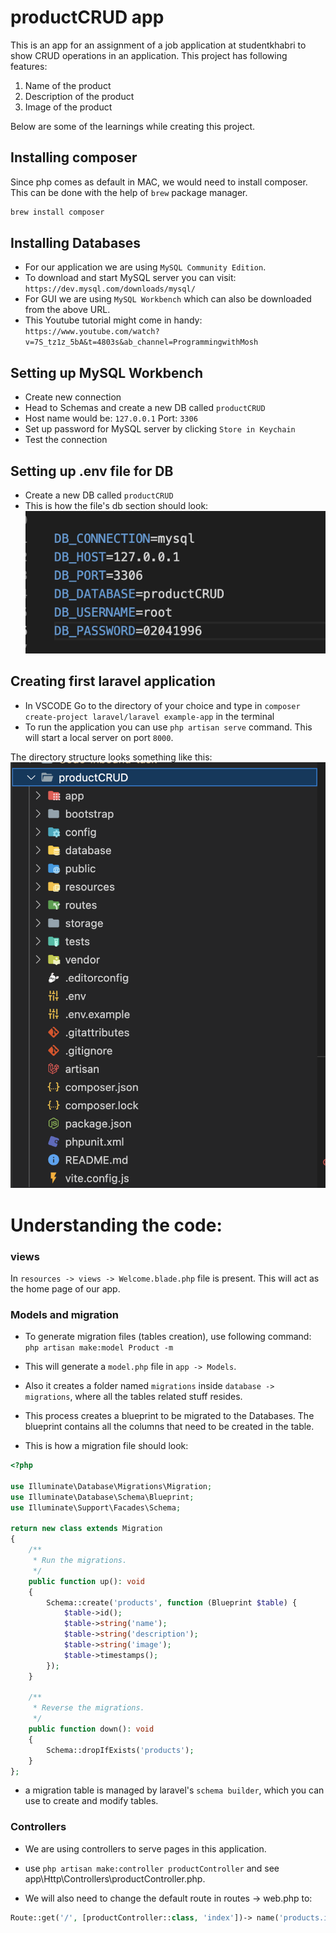 # productCRUD app

This is an app for an assignment of a job application at studentkhabri to show CRUD operations in an application. This project has following features:

1. Name of the product
2. Description of the product
3. Image of the product

Below are some of the learnings while creating this project.

## Installing composer

Since php comes as default in MAC, we would need to install composer.
This can be done with the help of `brew` package manager.

```bash
brew install composer
```

## Installing Databases

-   For our application we are using `MySQL Community Edition`.
-   To download and start MySQL server you can visit: `https://dev.mysql.com/downloads/mysql/`
-   For GUI we are using `MySQL Workbench` which can also be downloaded from the above URL.
-   This Youtube tutorial might come in handy: `https://www.youtube.com/watch?v=7S_tz1z_5bA&t=4803s&ab_channel=ProgrammingwithMosh`

## Setting up MySQL Workbench

-   Create new connection
-   Head to Schemas and create a new DB called `productCRUD`
-   Host name would be: `127.0.0.1` Port: `3306`
-   Set up password for MySQL server by clicking `Store in Keychain`
-   Test the connection

## Setting up .env file for DB

-   Create a new DB called `productCRUD`
-   This is how the file's db section should look:
    ![db-connection](./Screenshots/db-connection.png)

## Creating first laravel application

-   In VSCODE Go to the directory of your choice and type in `composer create-project laravel/laravel example-app` in the terminal
-   To run the application you can use `php artisan serve` command. This will start a local server on port `8000`.

The directory structure looks something like this:
![app-directory](./Screenshots/app-directory.png)

# Understanding the code:

### views

In `resources -> views -> Welcome.blade.php` file is present. This will act as the home page of our app.

### Models and migration

-   To generate migration files (tables creation), use following command:
    `php artisan make:model Product -m`
-   This will generate a `model.php` file in `app -> Models`.

-   Also it creates a folder named `migrations` inside `database -> migrations`, where all the tables related stuff resides.

-   This process creates a blueprint to be migrated to the Databases. The blueprint contains all the columns that need to be created in the table.

-   This is how a migration file should look:

```php
<?php

use Illuminate\Database\Migrations\Migration;
use Illuminate\Database\Schema\Blueprint;
use Illuminate\Support\Facades\Schema;

return new class extends Migration
{
    /**
     * Run the migrations.
     */
    public function up(): void
    {
        Schema::create('products', function (Blueprint $table) {
            $table->id();
            $table->string('name');
            $table->string('description');
            $table->string('image');
            $table->timestamps();
        });
    }

    /**
     * Reverse the migrations.
     */
    public function down(): void
    {
        Schema::dropIfExists('products');
    }
};
```

-   a migration table is managed by laravel's `schema builder`, which you can use to create and modify tables.

### Controllers

-   We are using controllers to serve pages in this application.

-   use `php artisan make:controller productController` and see app\Http\Controllers\productController.php.

-   We will also need to change the default route in routes -> web.php to:

```php
Route::get('/', [productController::class, 'index'])-> name('products.index');
```
